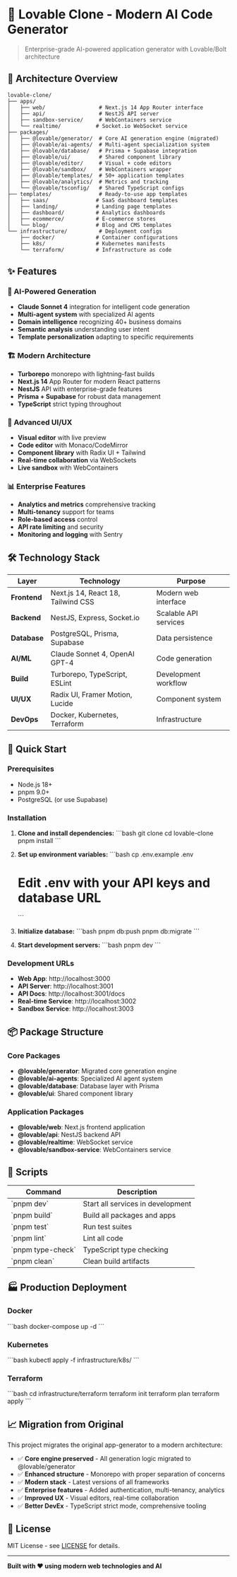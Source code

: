 # 🤖 Lovable Clone - Modern AI Code Generator

> Enterprise-grade AI-powered application generator with Lovable/Bolt architecture

## 🚀 Architecture Overview

```
lovable-clone/
├── apps/
│   ├── web/                 # Next.js 14 App Router interface
│   ├── api/                 # NestJS API server
│   ├── sandbox-service/     # WebContainers service
│   └── realtime/           # Socket.io WebSocket service
├── packages/
│   ├── @lovable/generator/  # Core AI generation engine (migrated)
│   ├── @lovable/ai-agents/  # Multi-agent specialization system
│   ├── @lovable/database/   # Prisma + Supabase integration
│   ├── @lovable/ui/         # Shared component library
│   ├── @lovable/editor/     # Visual + code editors
│   ├── @lovable/sandbox/    # WebContainers wrapper
│   ├── @lovable/templates/  # 50+ application templates
│   ├── @lovable/analytics/  # Metrics and tracking
│   └── @lovable/tsconfig/   # Shared TypeScript configs
├── templates/               # Ready-to-use app templates
│   ├── saas/               # SaaS dashboard templates
│   ├── landing/            # Landing page templates
│   ├── dashboard/          # Analytics dashboards
│   ├── ecommerce/          # E-commerce stores
│   └── blog/               # Blog and CMS templates
└── infrastructure/          # Deployment configs
    ├── docker/             # Container configurations
    ├── k8s/                # Kubernetes manifests
    └── terraform/          # Infrastructure as code
```

## ✨ Features

### 🧠 AI-Powered Generation
- **Claude Sonnet 4** integration for intelligent code generation
- **Multi-agent system** with specialized AI agents
- **Domain intelligence** recognizing 40+ business domains
- **Semantic analysis** understanding user intent
- **Template personalization** adapting to specific requirements

### 🏗️ Modern Architecture
- **Turborepo** monorepo with lightning-fast builds
- **Next.js 14** App Router for modern React patterns
- **NestJS** API with enterprise-grade features
- **Prisma + Supabase** for robust data management
- **TypeScript** strict typing throughout

### 🎨 Advanced UI/UX
- **Visual editor** with live preview
- **Code editor** with Monaco/CodeMirror
- **Component library** with Radix UI + Tailwind
- **Real-time collaboration** via WebSockets
- **Live sandbox** with WebContainers

### 📊 Enterprise Features
- **Analytics and metrics** comprehensive tracking
- **Multi-tenancy** support for teams
- **Role-based access** control
- **API rate limiting** and security
- **Monitoring and logging** with Sentry

## 🛠️ Technology Stack

| Layer | Technology | Purpose |
|-------|-----------|---------|
| **Frontend** | Next.js 14, React 18, Tailwind CSS | Modern web interface |
| **Backend** | NestJS, Express, Socket.io | Scalable API services |
| **Database** | PostgreSQL, Prisma, Supabase | Data persistence |
| **AI/ML** | Claude Sonnet 4, OpenAI GPT-4 | Code generation |
| **Build** | Turborepo, TypeScript, ESLint | Development workflow |
| **UI/UX** | Radix UI, Framer Motion, Lucide | Component system |
| **DevOps** | Docker, Kubernetes, Terraform | Infrastructure |

## 🚦 Quick Start

### Prerequisites
- Node.js 18+ 
- pnpm 9.0+
- PostgreSQL (or use Supabase)

### Installation

1. **Clone and install dependencies:**
   \`\`\`bash
   git clone <repository>
   cd lovable-clone
   pnpm install
   \`\`\`

2. **Set up environment variables:**
   \`\`\`bash
   cp .env.example .env
   # Edit .env with your API keys and database URL
   \`\`\`

3. **Initialize database:**
   \`\`\`bash
   pnpm db:push
   pnpm db:migrate
   \`\`\`

4. **Start development servers:**
   \`\`\`bash
   pnpm dev
   \`\`\`

### Development URLs
- **Web App**: http://localhost:3000
- **API Server**: http://localhost:3001
- **API Docs**: http://localhost:3001/docs
- **Real-time Service**: http://localhost:3002
- **Sandbox Service**: http://localhost:3003

## 📦 Package Structure

### Core Packages
- **@lovable/generator**: Migrated core generation engine
- **@lovable/ai-agents**: Specialized AI agent system
- **@lovable/database**: Database layer with Prisma
- **@lovable/ui**: Shared component library

### Application Packages
- **@lovable/web**: Next.js frontend application
- **@lovable/api**: NestJS backend API
- **@lovable/realtime**: WebSocket service
- **@lovable/sandbox-service**: WebContainers service

## 🔧 Scripts

| Command | Description |
|---------|-------------|
| \`pnpm dev\` | Start all services in development |
| \`pnpm build\` | Build all packages and apps |
| \`pnpm test\` | Run test suites |
| \`pnpm lint\` | Lint all code |
| \`pnpm type-check\` | TypeScript type checking |
| \`pnpm clean\` | Clean build artifacts |

## 🏭 Production Deployment

### Docker
\`\`\`bash
docker-compose up -d
\`\`\`

### Kubernetes
\`\`\`bash
kubectl apply -f infrastructure/k8s/
\`\`\`

### Terraform
\`\`\`bash
cd infrastructure/terraform
terraform init
terraform plan
terraform apply
\`\`\`

## 📈 Migration from Original

This project migrates the original app-generator to a modern architecture:

- ✅ **Core engine preserved** - All generation logic migrated to @lovable/generator
- ✅ **Enhanced structure** - Monorepo with proper separation of concerns  
- ✅ **Modern stack** - Latest versions of all frameworks
- ✅ **Enterprise features** - Added authentication, multi-tenancy, analytics
- ✅ **Improved UX** - Visual editors, real-time collaboration
- ✅ **Better DevEx** - TypeScript strict mode, comprehensive tooling

## 📝 License

MIT License - see [LICENSE](LICENSE) for details.

---

**Built with ❤️ using modern web technologies and AI**